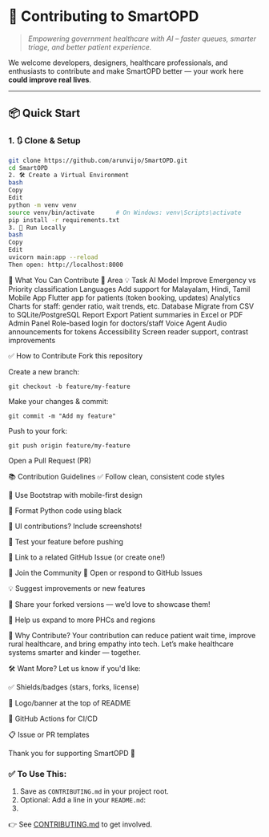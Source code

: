 # 🤝 Contributing to SmartOPD

> *Empowering government healthcare with AI – faster queues, smarter triage, and better patient experience.*

We welcome developers, designers, healthcare professionals, and enthusiasts to contribute and make SmartOPD better — your work here **could improve real lives**.

---

## 📦 Quick Start

### 1. 🔃 Clone & Setup

```bash
git clone https://github.com/arunvijo/SmartOPD.git
cd SmartOPD
2. 🛠️ Create a Virtual Environment
bash
Copy
Edit
python -m venv venv
source venv/bin/activate      # On Windows: venv\Scripts\activate
pip install -r requirements.txt
3. 🚀 Run Locally
bash
Copy
Edit
uvicorn main:app --reload
Then open: http://localhost:8000
```
🧠 What You Can Contribute
🧪 Area	💡 Task
AI Model	Improve Emergency vs Priority classification
Languages	Add support for Malayalam, Hindi, Tamil
Mobile App	Flutter app for patients (token booking, updates)
Analytics	Charts for staff: gender ratio, wait trends, etc.
Database	Migrate from CSV to SQLite/PostgreSQL
Report Export	Patient summaries in Excel or PDF
Admin Panel	Role-based login for doctors/staff
Voice Agent	Audio announcements for tokens
Accessibility	Screen reader support, contrast improvements

✅ How to Contribute
Fork this repository

Create a new branch:
```
git checkout -b feature/my-feature
```
Make your changes & commit:
```
git commit -m "Add my feature"
```
Push to your fork:
```
git push origin feature/my-feature
```
Open a Pull Request (PR)

📚 Contribution Guidelines
✅ Follow clean, consistent code styles

📐 Use Bootstrap with mobile-first design

🧼 Format Python code using black

📸 UI contributions? Include screenshots!

🧪 Test your feature before pushing

📌 Link to a related GitHub Issue (or create one!)

💬 Join the Community
🤝 Open or respond to GitHub Issues

💡 Suggest improvements or new features

📢 Share your forked versions — we’d love to showcase them!

🌱 Help us expand to more PHCs and regions

🙏 Why Contribute?
Your contribution can reduce patient wait time, improve rural healthcare, and bring empathy into tech.
Let’s make healthcare systems smarter and kinder — together.

🛠️ Want More?
Let us know if you'd like:

✅ Shields/badges (stars, forks, license)

🎨 Logo/banner at the top of README

🧪 GitHub Actions for CI/CD

📋 Issue or PR templates

Thank you for supporting SmartOPD 💚

### ✅ To Use This:
1. Save as `CONTRIBUTING.md` in your project root.
2. Optional: Add a line in your `README.md`:
3. 
👉 See [CONTRIBUTING.md](CONTRIBUTING.md) to get involved.
